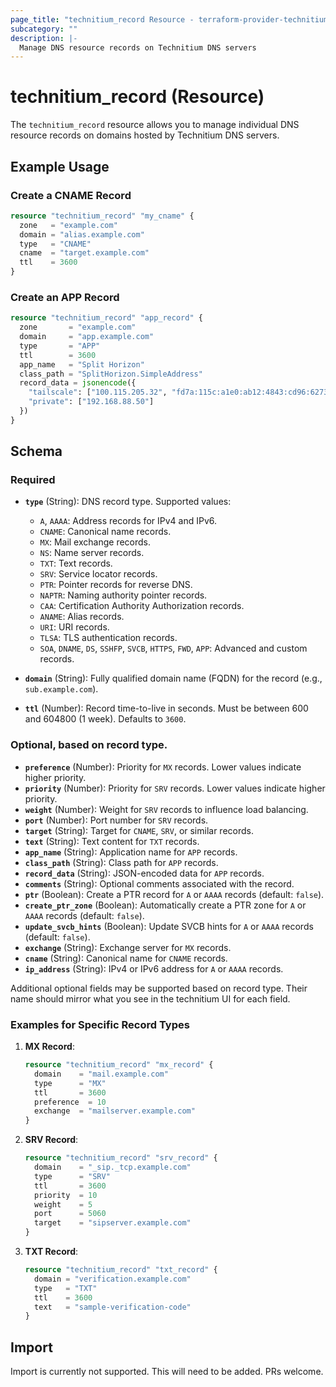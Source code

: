 ```yaml
---
page_title: "technitium_record Resource - terraform-provider-technitium"
subcategory: ""
description: |-
  Manage DNS resource records on Technitium DNS servers
---
```


# technitium_record (Resource)

The `technitium_record` resource allows you to manage individual DNS resource records on domains hosted by Technitium DNS servers.

## Example Usage

### Create a CNAME Record

```terraform
resource "technitium_record" "my_cname" {
  zone   = "example.com"
  domain = "alias.example.com"
  type   = "CNAME"
  cname  = "target.example.com"
  ttl    = 3600
}
```

### Create an APP Record

```terraform
resource "technitium_record" "app_record" {
  zone       = "example.com"
  domain     = "app.example.com"
  type       = "APP"
  ttl        = 3600
  app_name   = "Split Horizon"
  class_path = "SplitHorizon.SimpleAddress"
  record_data = jsonencode({
    "tailscale": ["100.115.205.32", "fd7a:115c:a1e0:ab12:4843:cd96:6273:cd20"],
    "private": ["192.168.88.50"]
  })
}
```

## Schema

### Required

- **`type`** (String): DNS record type. Supported values:
    - `A`, `AAAA`: Address records for IPv4 and IPv6.
    - `CNAME`: Canonical name records.
    - `MX`: Mail exchange records.
    - `NS`: Name server records.
    - `TXT`: Text records.
    - `SRV`: Service locator records.
    - `PTR`: Pointer records for reverse DNS.
    - `NAPTR`: Naming authority pointer records.
    - `CAA`: Certification Authority Authorization records.
    - `ANAME`: Alias records.
    - `URI`: URI records.
    - `TLSA`: TLS authentication records.
    - `SOA`, `DNAME`, `DS`, `SSHFP`, `SVCB`, `HTTPS`, `FWD`, `APP`: Advanced and custom records.

- **`domain`** (String): Fully qualified domain name (FQDN) for the record (e.g., `sub.example.com`).

- **`ttl`** (Number): Record time-to-live in seconds. Must be between 600 and 604800 (1 week). Defaults to `3600`.

### Optional, based on record type.

- **`preference`** (Number): Priority for `MX` records. Lower values indicate higher priority.
- **`priority`** (Number): Priority for `SRV` records. Lower values indicate higher priority.
- **`weight`** (Number): Weight for `SRV` records to influence load balancing.
- **`port`** (Number): Port number for `SRV` records.
- **`target`** (String): Target for `CNAME`, `SRV`, or similar records.
- **`text`** (String): Text content for `TXT` records.
- **`app_name`** (String): Application name for `APP` records.
- **`class_path`** (String): Class path for `APP` records.
- **`record_data`** (String): JSON-encoded data for `APP` records.
- **`comments`** (String): Optional comments associated with the record.
- **`ptr`** (Boolean): Create a PTR record for `A` or `AAAA` records (default: `false`).
- **`create_ptr_zone`** (Boolean): Automatically create a PTR zone for `A` or `AAAA` records (default: `false`).
- **`update_svcb_hints`** (Boolean): Update SVCB hints for `A` or `AAAA` records (default: `false`).
- **`exchange`** (String): Exchange server for `MX` records.
- **`cname`** (String): Canonical name for `CNAME` records.
- **`ip_address`** (String): IPv4 or IPv6 address for `A` or `AAAA` records.

Additional optional fields may be supported based on record type. Their name should mirror what you see in the technitium UI for each field.

### Examples for Specific Record Types

1. **MX Record**:
   ```terraform
   resource "technitium_record" "mx_record" {
     domain    = "mail.example.com"
     type      = "MX"
     ttl       = 3600
     preference  = 10
     exchange  = "mailserver.example.com"
   }
   ```

2. **SRV Record**:
   ```terraform
   resource "technitium_record" "srv_record" {
     domain    = "_sip._tcp.example.com"
     type      = "SRV"
     ttl       = 3600
     priority  = 10
     weight    = 5
     port      = 5060
     target    = "sipserver.example.com"
   }
   ```

3. **TXT Record**:
   ```terraform
   resource "technitium_record" "txt_record" {
     domain = "verification.example.com"
     type   = "TXT"
     ttl    = 3600
     text   = "sample-verification-code"
   }
   ```

## Import

Import is currently not supported. This will need to be added. PRs welcome.
